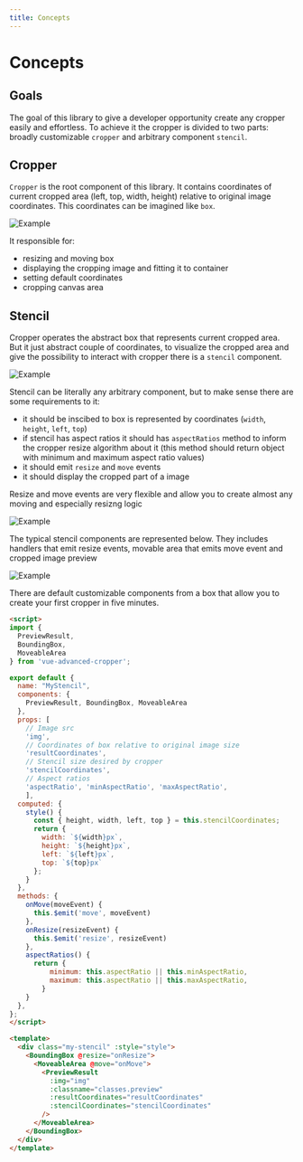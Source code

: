 ```yaml
---
title: Concepts
---
```


# Concepts

## Goals
The goal of this library to give a developer opportunity create any cropper easily and effortless. To achieve it the cropper is divided to two parts: broadly customizable `cropper` and arbitrary component `stencil`.

## Cropper

`Cropper` is the root component of this library. It contains coordinates of current cropped area (left, top, width, height) relative to original image coordinates. This coordinates can be imagined like `box`.

![Example](../.vuepress/assets/home/example-cropper.svg)

It responsible for:
- resizing and moving box
- displaying the cropping image and fitting it to container
- setting default coordinates
- cropping canvas area

## Stencil

Cropper operates the abstract box that represents current cropped area. But it just abstract couple of coordinates, to visualize the cropped area and give the possibility to interact with cropper there is a `stencil` component.

![Example](../.vuepress/assets/home/example-stencil.svg)

Stencil can be literally any arbitrary component, but to make sense there are some requirements to it:
- it should be inscibed to box is represented by coordinates (`width`, `height`, `left`, `top`)
- if stencil has aspect ratios it should has `aspectRatios` method to inform the cropper resize algorithm about it (this method should return object with minimum and maximum aspect ratio values)
- it should emit `resize` and `move` events
- it should display the cropped part of a image

Resize and move events are very flexible and allow you to create almost any moving and especially resizng logic

![Example](../.vuepress/assets/introduction/events.svg)

The typical stencil components are represented below. They includes handlers that emit resize events, movable area that emits move event and cropped image preview

![Example](../.vuepress/assets/home/example-stencil-elements.svg)

There are default customizable components from a box that allow you to create your first cropper in five minutes.

```html
<script>
import {
  PreviewResult,
  BoundingBox,
  MoveableArea
} from 'vue-advanced-cropper';

export default {
  name: "MyStencil",
  components: {
    PreviewResult, BoundingBox, MoveableArea
  },
  props: [
    // Image src
    'img',
    // Coordinates of box relative to original image size
    'resultCoordinates',
    // Stencil size desired by cropper
    'stencilCoordinates',
    // Aspect ratios
    'aspectRatio', 'minAspectRatio', 'maxAspectRatio',
	],
  computed: {
    style() {
      const { height, width, left, top } = this.stencilCoordinates;
      return {
        width: `${width}px`,
        height: `${height}px`,
        left: `${left}px`,
        top: `${top}px`
      };
    }
  },
  methods: {
    onMove(moveEvent) {
      this.$emit('move', moveEvent)
    },
    onResize(resizeEvent) {
      this.$emit('resize', resizeEvent)
    },
    aspectRatios() {
      return {
          minimum: this.aspectRatio || this.minAspectRatio,
          maximum: this.aspectRatio || this.maxAspectRatio,
        }
    }
  },
};
</script>

<template>
  <div class="my-stencil" :style="style">
    <BoundingBox @resize="onResize">
      <MoveableArea @move="onMove">
        <PreviewResult
          :img="img"
          :classname="classes.preview"
          :resultCoordinates="resultCoordinates"
          :stencilCoordinates="stencilCoordinates"
        />
      </MoveableArea>
    </BoundingBox>
  </div>
</template>
```
